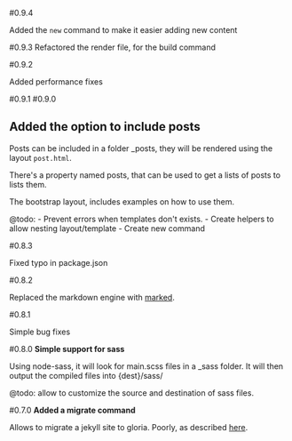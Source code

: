 #0.9.4

Added the `new` command to make it easier adding new content

#0.9.3
Refactored the render file, for the build command

#0.9.2

Added performance fixes

#0.9.1
#0.9.0
## Added the option to include posts

Posts can be included in a folder _posts, they will be rendered using the
layout `post.html`.

There's a property named posts, that can be used to get a lists of posts
to lists them.

The bootstrap layout, includes examples on how to use them.

@todo:
     - Prevent errors when templates don't exists.
     - Create helpers to allow nesting layout/template
     - Create new command

#0.8.3

Fixed typo in package.json

#0.8.2

Replaced the markdown engine with [marked](https://github.com/chjj/marked).

#0.8.1

Simple bug fixes

#0.8.0
**Simple support for sass**

Using node-sass, it will look for main.scss files in a _sass folder.
It will then output the compiled files into {dest}/sass/

@todo: allow to customize the source and destination of sass files.

#0.7.0
**Added a migrate command**

Allows to migrate a jekyll site to gloria. Poorly,
as described [here](https://github.com/gloriajs/gloria/issues/15).
